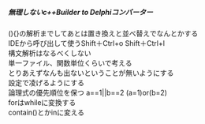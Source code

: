 ##### 無理しないc++Builder to Delphiコンバーター

(){}の解析までしてあとは置き換えと並べ替えでなんとかする  
IDEから呼び出して使うShift＋Ctrl+o Shift＋Ctrl+l  
構文解析はなるべくしない  
単一ファイル、関数単位くらいで考える  
とりあえずなんも出ないということが無いようにする  
設定で凌げるようにする  
論理式の優先順位を保つ a==1||b==2 (a=1)or(b=2)  
forはwhileに変換する  
contain()とかinに変える  


